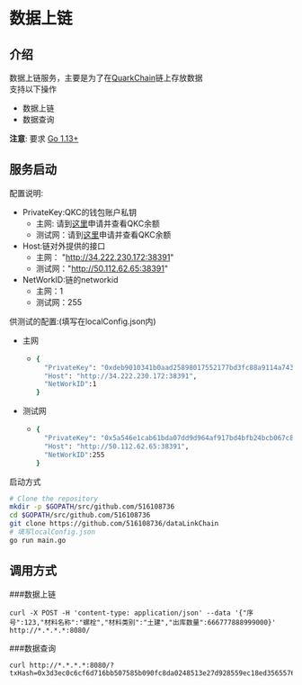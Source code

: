 # 数据上链

## 介绍
数据上链服务，主要是为了在[QuarkChain](http://devnet.quarkchain.io/)链上存放数据   
支持以下操作  
- 数据上链  
- 数据查询
    
**注意**: 要求 [Go 1.13+](https://golang.org/dl/)


## 服务启动

配置说明:   
- PrivateKey:QKC的钱包账户私钥
    + 主网: 请到[这里](https://mainnet.quarkchain.io/wallet)申请并查看QKC余额 
    + 测试网：请到[这里](https://devnet.quarkchain.io/wallet)申请并查看QKC余额
- Host:链对外提供的接口
    + 主网：  "http://34.222.230.172:38391"
    + 测试网："http://50.112.62.65:38391" 
- NetWorkID:链的networkid
    + 主网：1
    + 测试网：255    
    
供测试的配置:(填写在localConfig.json内)
-   主网
       +   ```bash
           {
             "PrivateKey": "0xdeb9010341b0aad25898017552177bd3fc88a9114a74316db871234b6f7eaa9f",
             "Host": "http://34.222.230.172:38391",
             "NetWorkID":1
           }
           ```  
-   测试网
       +    ```bash
            {
              "PrivateKey": "0x5a546e1cab61bda07dd9d964af917bd4bfb24bcb067c86ef479225772bce0053",
              "Host": "http://50.112.62.65:38391",
              "NetWorkID":255
            } 
            ```  

           

启动方式
```bash
# Clone the repository
mkdir -p $GOPATH/src/github.com/516108736
cd $GOPATH/src/github.com/516108736
git clone https://github.com/516108736/dataLinkChain
# 填写localConfig.json
go run main.go
```

## 调用方式

###数据上链
    
    curl -X POST -H 'content-type: application/json' --data '{"序号":123,"材料名称":"螺栓","材料类别":"土建","出库数量":666777888999000}' http://*.*.*.*:8080/
    

###数据查询
    
    curl http://*.*.*.*:8080/?txHash=0x3d3ec0c6cf6d716bb507585b090fc8da0248513e27d928559ec18ed35655767900000000
    
